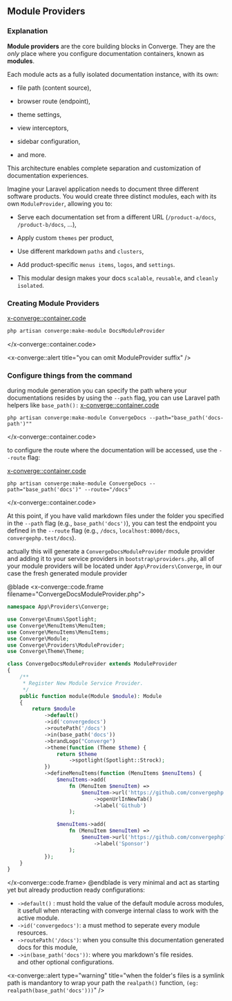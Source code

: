 ## Module Providers

### Explanation

**Module providers** are the core building blocks in Converge. They are the *only* place where you configure documentation containers, known as **modules**.

Each module acts as a fully isolated documentation instance, with its own:

- file path (content source),

- browser route (endpoint),

- theme settings,

- view interceptors,

- sidebar configuration,

- and more.

This architecture enables complete separation and customization of documentation experiences.

Imagine your Laravel application needs to document three different software products. You would create three distinct modules, each with its own ``ModuleProvider``, allowing you to:

- Serve each documentation set from a different URL (``/product-a/docs``, ``/product-b/docs``, ...),

- Apply custom ``themes`` per product,

- Use different markdown ``paths`` and ``clusters``,

- Add product-specific ``menus items``, ``logos``, and ``settings``.

- This modular design makes your docs ``scalable``, ``reusable``, and ``cleanly isolated``.

### Creating Module Providers 

<x-converge::container.code>
```bash
php artisan converge:make-module DocsModuleProvider
```
</x-converge::container.code>

<x-converge::alert 
    title="you can omit ModuleProvider suffix"
/>


### Configure things from the command
during module generation you can specify the path where your documentations resides by using the ``--path`` flag, you can use Laravel path helpers like ``base_path():``
<x-converge::container.code>
```shell
php artisan converge:make-module ConvergeDocs --path="base_path('docs-path')""
```
</x-converge::container.code>


to configure the route where the documentation will be accessed, use the ``--route`` flag:

<x-converge::container.code>
```shell
php artisan converge:make-module ConvergeDocs --path="base_path('docs')" --route="/docs"
```
</x-converge::container.code>

At this point, if you have valid markdown files under the folder you specified in the ``--path`` flag (e.g., ``base_path('docs')``), you can test the endpoint you defined in the ``--route`` flag (e.g., ``/docs``, ``localhost:8000/docs``, ``convergephp.test/docs``).

actually this will generate a `ConvergeDocsModuleProvider` module provider and adding it to your service providers in `bootstrap\providers.php`, all of your module providers will be located under `App\Providers\Converge`, in our case the fresh generated module provider

@blade
<x-converge::code.frame filename="ConvergeDocsModuleProvider.php">
```php
namespace App\Providers\Converge;

use Converge\Enums\Spotlight;
use Converge\MenuItems\MenuItem;
use Converge\MenuItems\MenuItems;
use Converge\Module;
use Converge\Providers\ModuleProvider;
use Converge\Theme\Theme;

class ConvergeDocsModuleProvider extends ModuleProvider
{
    /**
     * Register New Module Service Provider.
     */
    public function module(Module $module): Module
    {
        return $module
            ->default()
            ->id('convergedocs')
            ->routePath('/docs')
            ->in(base_path('docs'))
            ->brandLogo("Converge")
            ->theme(function (Theme $theme) {
                return $theme
                    ->spotlight(Spotlight::Strock);
            })
            ->defineMenuItems(function (MenuItems $menuItems) {
                $menuItems->add(
                    fn (MenuItem $menuItem) =>
                        $menuItem->url('https://github.com/convergephp')
                            ->openUrlInNewTab()
                            ->label('Github')
                    );

                $menuItems->add(
                    fn (MenuItem $menuItem) =>
                        $menuItem->url('https://github.com/convergephp?sponsor=1')
                            ->label('Sponsor')
                    );
            });
    }
}
```
</x-converge::code.frame>
@endblade
is very minimal and act as starting yet but already production ready configurations:
- `->default()` : must hold the value of the default module across modules, it usefull when nteracting with converge internal class to work with the active module.
- `->id('convergedocs')`: a must method to seperate every module resources.
- `->routePath('/docs')`: when you consulte this documentation generated docs for this module,
- `->in(base_path('docs'))`: where you markdown's file resides.  
and other optional configurations.

<x-converge::alert 
    type="warning"
    title="when the folder's files is a symlink path is mandantory to wrap your path the `realpath()` function, `(eg: realpath(base_path('docs')))`"
/>